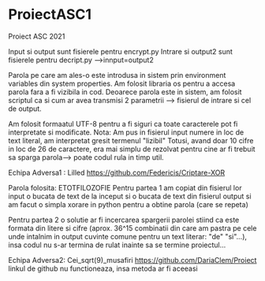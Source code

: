 # ProiectASC1
Proiect ASC 2021 

Input si output sunt fisierele pentru encrypt.py
Intrare si output2 sunt fisierele pentru decript.py
-->innput=output2

Parola pe care am ales-o este introdusa in sistem prin environment variables din system properties.
Am folosit libraria os pentru a accesa parola fara a fi vizibila in cod.
Deoarece parola este in sistem, am folosit scriptul ca si cum ar avea transmisi 2 parametrii --> fisierul de intrare si cel de output.

Am folosit formaatul UTF-8 pentru a fi siguri ca toate caracterele pot fi interpretate si modificate.
Nota: Am pus in fisierul input numere in loc de text literal, am interpretat gresit termenul "lizibil"
Totusi, avand doar 10 cifre in loc de 26 de caractere, era mai simplu de rezolvat pentru cine ar fi trebuit sa sparga parola--> poate codul rula in timp util.

  Echipa Adversa1 : Lilled https://github.com/Federicis/Criptare-XOR
  
  Parola folosita: ETOTFILOZOFIE
  Pentru partea 1 am copiat din fisierul lor input o bucata de text de la inceput si o bucata de text din fisierul output si am facut o simpla xorare in python pentru a obtine parola (care se repeta)
  
  Pentru partea 2 o solutie ar fi incercarea spargerii parolei stiind ca este formata din litere si cifre (aprox. 36^15 combinatii din care am pastra pe cele unde intalnim in output cuvinte comune pentru un text literar: "de" "si"...), insa codul nu s-ar termina de rulat inainte sa se termine proiectul...
  
  Echipa Adversa2: Cei_sqrt(9)_musafiri https://github.com/DariaClem/Proiect
  linkul de github nu functioneaza, insa metoda ar fi aceeasi
  
